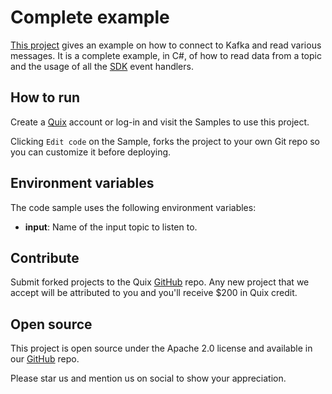# Complete example

[This project](https://github.com/quixio/quix-samples/tree/main/csharp/destinations/complete%20example) gives an example on how to connect to Kafka and read various messages. It is a complete example, in C#, of how to read data from a topic and the usage of all the [SDK](https://docs.quix.io/sdk-intro.html) event handlers.

## How to run

Create a [Quix](https://portal.platform.quix.ai/self-sign-up?xlink=github) account or log-in and visit the Samples to use this project.

Clicking `Edit code` on the Sample, forks the project to your own Git repo so you can customize it before deploying.

## Environment variables
The code sample uses the following environment variables:

- **input**: Name of the input topic to listen to.

## Contribute

Submit forked projects to the Quix [GitHub](https://github.com/quixio/quix-samples) repo. Any new project that we accept will be attributed to you and you'll receive $200 in Quix credit.

## Open source

This project is open source under the Apache 2.0 license and available in our [GitHub](https://github.com/quixio/quix-samples) repo.

Please star us and mention us on social to show your appreciation.

